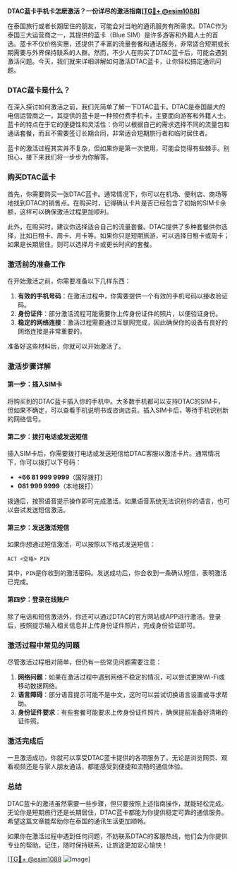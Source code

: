 **DTAC蓝卡手机卡怎麽激活？一份详尽的激活指南[[TG💪+ @esim1088](https://t.me/s/esim1088)]**

在泰国旅行或者长期居住的朋友，可能会对当地的通讯服务有所需求。DTAC作为泰国三大运营商之一，其提供的蓝卡（Blue SIM）是许多游客和外籍人士的首选。蓝卡不仅价格实惠，还提供了丰富的流量套餐和通话服务，非常适合短期或长期需要与外界保持联系的人群。然而，不少人在购买了DTAC蓝卡后，可能会遇到激活问题。今天，我们就来详细讲解如何激活DTAC蓝卡，让你轻松搞定通讯问题。

### DTAC蓝卡是什么？

在深入探讨如何激活之前，我们先简单了解一下DTAC蓝卡。DTAC是泰国最大的电信运营商之一，其提供的蓝卡是一种预付费手机卡，主要面向游客和外籍人士。蓝卡的特点在于它的便捷性和灵活性：你可以根据自己的需求选择不同的流量包和通话套餐，而且不需要签订长期合同，非常适合短期旅行者和临时居住者。

蓝卡的激活过程其实并不复杂，但如果你是第一次使用，可能会觉得有些棘手。别担心，接下来我们将一步步为你解答。

### 购买DTAC蓝卡

首先，你需要购买一张DTAC蓝卡。通常情况下，你可以在机场、便利店、商场等地找到DTAC的销售点。在购买时，记得确认卡片是否已经包含了初始的SIM卡余额，这样可以确保激活过程更加顺利。

此外，在购买时，建议你选择适合自己的流量套餐。DTAC提供了多种套餐供你选择，比如日租卡、周卡、月卡等。如果你只是短期旅游，可以选择日租卡或周卡；如果是长期居住，则可以选择月卡或更长时间的套餐。

### 激活前的准备工作

在开始激活之前，你需要准备以下几样东西：

1. **有效的手机号码**：在激活过程中，你需要提供一个有效的手机号码以接收验证码。
2. **身份证件**：部分激活流程可能需要你上传身份证件的照片，以便验证身份。
3. **稳定的网络连接**：激活过程需要通过互联网完成，因此确保你的设备有良好的网络连接是非常重要的。

准备好这些材料后，你就可以开始激活了。

### 激活步骤详解

#### 第一步：插入SIM卡

将购买到的DTAC蓝卡插入你的手机中。大多数手机都可以支持DTAC的SIM卡，但如果不确定，可以查看手机说明书或咨询店员。插入SIM卡后，等待手机识别新的网络信号。

#### 第二步：拨打电话或发送短信

插入SIM卡后，你需要拨打电话或发送短信给DTAC客服以激活卡片。通常情况下，你可以拨打以下号码：

- **+66 81 999 9999**（国际拨打）
- **081 999 9999**（本地拨打）

拨通后，按照语音提示操作即可完成激活。如果语音系统无法识别你的语言，也可以尝试发送短信激活。

#### 第三步：发送激活短信

如果你想通过短信激活，可以按照以下格式发送短信：

```
ACT <空格> PIN
```

其中，`PIN`是你收到的激活密码。发送成功后，你会收到一条确认短信，表明激活已完成。

#### 第四步：登录在线账户

除了电话和短信激活外，你还可以通过DTAC的官方网站或APP进行激活。登录后，按照提示输入相关信息并上传身份证件照片，完成身份验证即可。

### 激活过程中常见的问题

尽管激活过程相对简单，但仍有一些常见问题需要注意：

1. **网络问题**：如果在激活过程中遇到网络不稳定的情况，可以尝试更换Wi-Fi或移动数据网络。
2. **语言障碍**：部分语音提示可能不是中文，这时可以尝试切换语言设置或寻求帮助。
3. **身份证件要求**：有些套餐可能要求上传身份证件照片，确保提前准备好清晰的证件照。

### 激活完成后

一旦激活成功，你就可以享受DTAC蓝卡提供的各项服务了。无论是浏览网页、观看视频还是与家人朋友通话，都能感受到便捷和流畅的通信体验。

### 总结

DTAC蓝卡的激活虽然需要一些步骤，但只要按照上述指南操作，就能轻松完成。无论你是短期旅行还是长期居住，DTAC蓝卡都能为你提供稳定可靠的通信服务。希望这篇文章能帮助你在泰国的通讯生活更加顺畅。

如果你在激活过程中遇到任何问题，不妨联系DTAC的客服热线，他们会为你提供专业的帮助。记住，随时保持联系，让旅途更加安心愉快！

[[TG💪+ @esim1088](https://t.me/s/esim1088) ![Image](https://i.postimg.cc/4NQfJmqS/Snipaste-2025-05-13-00-14-12.png)]